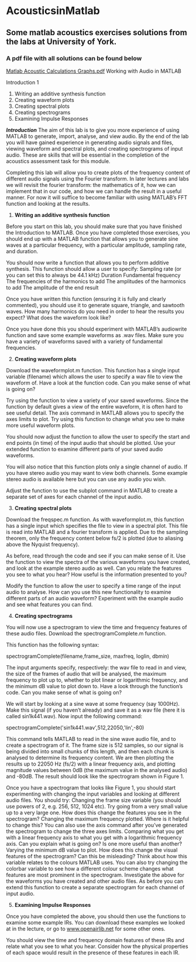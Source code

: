 # AcousticsinMatlab
## Some matlab acoustics exercises solutions from the labs at University of York.
### A pdf file with all solutions can be found below 
[Matlab Acoustic Calculations Graphs.pdf](https://github.com/user-attachments/files/17503957/Matlab.Acoustic.Calculations.Graphs.pdf)
Working with Audio in MATLAB

Introduction	1
1. Writing an additive synthesis function	
2. Creating waveform plots	
3. Creating spectral plots	
4. Creating spectrograms	
5. Examining Impulse Responses	


**_Introduction_**
The aim of this lab is to give you more experience of using MATLAB to generate, import, analyse, and view audio. By the end of the lab you will have gained experience in generating audio signals and files, viewing waveform and spectral plots, and creating spectrograms of input audio. These are skills that will be essential in the completion of the acoustics assessment task for this module.

Completing this lab will allow you to create plots of the frequency content of different audio signals using the Fourier transform. In later lectures and labs we will revisit the fourier transform: the mathematics of it, how we can implement that in our code, and how we can handle the result in a useful manner. For now it will suffice to become familiar with using MATLAB’s FFT function and looking at the results.
1. **Writing an additive synthesis function**

Before you start on this lab, you should make sure that you have finished the Introduction to MATLAB. Once you have completed those exercises, you should end up with a MATLAB function that allows you to generate sine waves at a particular frequency, with a particular amplitude, sampling rate, and duration.

You should now write a function that allows you to perform additive synthesis. This function should allow a user to specify:
Sampling rate (or you can set this to always be 44.1 kHz)
Duration
Fundamental frequency
The frequencies of the harmonics to add
The amplitudes of the harmonics to add
The amplitude of the end result

Once you have written this function (ensuring it is fully and clearly commented), you should use it to generate square, triangle, and sawtooth waves. How many harmonics do you need in order to hear the results you expect? What does the waveform look like?

Once you have done this you should experiment with MATLAB’s audiowrite function and save some example waveforms as .wav files. Make sure you have a variety of waveforms saved with a variety of fundamental frequencies.

2. **Creating waveform plots**

   
Download the waveformplot.m function. This function has a single input variable (filename) which allows the user to specify a wav file to view the waveform of. Have a look at the function code. Can you make sense of what is going on?

Try using the function to view a variety of your saved waveforms. Since the function by default gives a view of the entire waveform, it is often hard to see useful detail. The axis command in MATLAB allows you to specify the axes limits to plot. Try using this function to change what you see to make more useful waveform plots.

You should now adjust the function to allow the user to specify the start and end points (in time) of the input audio that should be plotted. Use your extended function to examine different parts of your saved audio waveforms.

You will also notice that this function plots only a single channel of audio. If you have stereo audio you may want to view both channels. Some example stereo audio is available here but you can use any audio you wish. 

Adjust the function to use the subplot command in MATLAB to create a separate set of axes for each channel of the input audio.

3. **Creating spectral plots**

Download the freqspec.m function. As with waveformplot.m, this function has a single input which specifies the file to view in a spectral plot. This file is read into MATLAB and a fourier transform is applied. Due to the sampling theorem, only the frequency content below fs/2 is plotted (due to aliasing above the Nyquist frequency).

As before, read through the code and see if you can make sense of it. Use the function to view the spectra of the various waveforms you have created, and look at the example stereo audio as well. Can you relate the features you see to what you hear? How useful is the information presented to you?

Modify the function to allow the user to specify a time range of the input audio to analyse. How can you use this new functionality to examine different parts of an audio waveform? Experiment with the example audio and see what features you can find.

4. **Creating spectrograms**

You will now use a spectrogram to view the time and frequency features of these audio files. Download the spectrogramComplete.m function.

This function has the following syntax:

spectrogramComplete(filename,frame_size, maxfreq, loglin, dbmin)

The input arguments specify, respectively: the wav file to read in and view, the size of the frames of audio that will be analysed, the maximum frequency to plot up to, whether to plot linear or logarithmic frequency, and the minimum dB value to plot down to. Have a look through the function’s code. Can you make sense of what is going on?

We will start by looking at a sine wave at some frequency (say 1000Hz). Make this signal (if you haven’t already) and save it as a wav file (here it is called sin1k441.wav). Now input the following command:

spectrogramComplete('sin1k441.wav',512,22050,'lin',-80)

This command tells MATLAB to read in the sine wave audio file, and to create a spectrogram of it. The frame size is 512 samples, so our signal is being divided into small chunks of this length, and then each chunk is analysed to determine its frequency content. We are then plotting the results up to 22050 Hz (fs/2) with a linear frequency axis, and plotting magnitude values between 0dB (the maximum value in the analysed audio) and -80dB. The result should look like the spectrogram shown in Figure 1.



Once you have a spectrogram that looks like Figure 1, you should start experimenting with changing the input variables and looking at different audio files. You should try:
Changing the frame size variable (you should use powers of 2, e.g. 256, 512, 1024 etc). Try going from a very small value up to a very large one. How does this change the features you see in the spectrogram?
Changing the maximum frequency plotted. Where is it helpful to change this? You can also use the axis command after you’ve generated the spectrogram to change the three axes limits.
Comparing what you get with a linear frequency axis to what you get with a logarithmic frequency axis. Can you explain what is going on? Is one more useful than another?
Varying the minimum dB value to plot. How does this change the visual features of the spectrogram? Can this be misleading? Think about how this variable relates to the colours MATLAB uses. You can also try changing the colorbar variable to see how a different colour scheme changes what features are most prominent in the spectrogram.
Investigate the above for the waveforms you have created and other audio files. As before you can extend this function to create a separate spectrogram for each channel of input audio.

5. **Examining Impulse Responses**

Once you have completed the above, you should then use the functions to examine some example IRs. You can download these examples we looked at in the lecture, or go to www.openairlib.net for some other ones.

You should view the time and frequency domain features of these IRs and relate what you see to what you hear. Consider how the physical properties of each space would result in the presence of these features in each IR.


